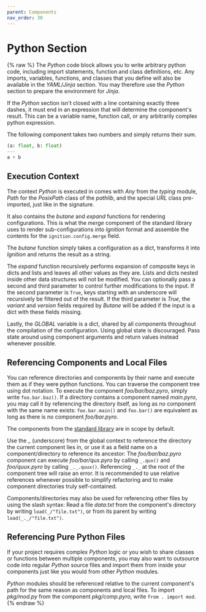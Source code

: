 ```yaml
---
parent: Components
nav_order: 30
---
```


# Python Section
{% raw %}
The *Python* code block allows you to write arbitrary python code, including
import statements, function and class definitions, etc. Any imports, variables,
functions, and classes that you define will also be available in the
*YAML*/*Jinja* section. You may therefore use the *Python* section to prepare
the environment for *Jinja*.

If the *Python* section isn't closed with a line containing exactly three
dashes, it must end in an expression that will determine the component's
result. This can be a variable name, function call, or any arbitrarily complex
python expression.

The following component takes two numbers and simply returns their sum.

```python
(a: float, b: float)
---
a + b
```

## Execution Context
The context *Python* is executed in comes with *Any* from the *typing* module,
*Path* for the *PosixPath* class of the *pathlib*, and the special *URL* class
pre-imported, just like in the signature.

It also contains the *butane* and *expand* functions for rendering
configurations. This is what the *merge* component of the standard library uses
to render sub-configurations into *Ignition* format and assemble the contents
for the `ignition.config.merge` field. 

The *butane* function simply takes a configuration as a dict, transforms it
into *Ignition* and returns the result as a string.

The *expand* function recursively performs expansion of composite keys in dicts
and lists and leaves all other values as they are. Lists and dicts nested inside
other data structures will not be modified. You can optionally pass a second
and third parameter to control further modifications to the input. If the
second parameter is `True`, keys starting with an underscore will recursively
be filtered out of the result. If the third parameter is *True*, the *variant*
and *version* fields required by *Butane* will be added if the input is a dict
with these fields missing.

Lastly, the *GLOBAL* variable is a dict, shared by all components throughout
the compilation of the configuration. Using global state is discouraged. Pass
state around using component arguments and return values instead whenever
possible.

## Referencing Components and Local Files
You can reference directories and components by their name and execute them
as if they were python functions. You can traverse the component tree using
dot notation. To execute the component *foo/bar/baz.pyro*, simply write
`foo.bar.baz()`. If a directory contains a component named *main.pyro*, you may
call it by referencing the directory itself, as long as no component with the
same name exists: `foo.bar.main()` and `foo.bar()` are equivalent as long as
there is no component *foo/bar.pyro*.

The components from the [standard library][stdlib] are in scope by default.

Use the *_* (underscore) from the global context to reference the directory the
current component lies in, or use it as a field name on a component/directory
to reference its ancestor: The *foo/bar/baz.pyro* component can execute
*foo/bar/qux.pyro* by calling `_.qux()` and *foo/quux.pyro* by calling
`_._.quux()`. Referencing `_._` at the root of the component tree will raise an
error. It is recommended to use relative references whenever possible to
simplify refactoring and to make component directories truly self-contained.

Components/directories may also be used for referencing other files by using
the slash syntax: Read a file *data.txt* from the component's directory by
writing `load(_/"file.txt")`, or from its parent by writing
`load(_._/"file.txt")`.

[stdlib]: components-stdlib.html

## Referencing Pure Python Files
If your project requires complex *Python* logic or you wish to share classes or
functions between multiple components, you may also want to outsource code into
regular *Python* source files and import them from inside your components just
like you would from other *Python* modules.

*Python* modules should be referenced relative to the current component's path
for the same reason as components and local files. To import *pkg/mod.py* from
the component *pkg/comp.pyro*, write `from . import mod`.
{% endraw %}
